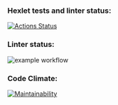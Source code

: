### Hexlet tests and linter status:
[![Actions Status](https://github.com/kkrasilov/frontend-project-lvl1/workflows/hexlet-check/badge.svg)](https://github.com/kkrasilov/frontend-project-lvl1/actions)
### Linter status:
![example workflow](https://github.com/kkrasilov/frontend-project-lvl1/workflows/lint/badge.svg)
### Code Climate:
[![Maintainability](https://api.codeclimate.com/v1/badges/a99a88d28ad37a79dbf6/maintainability)](https://codeclimate.com/github/kkrasilov/frontend-project-lvl1)

